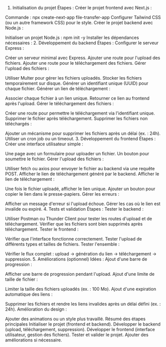 1. Initialisation du projet
Étapes :
Créer le projet frontend avec Next.js :

Commande : npx create-next-app file-transfer-app
Configurer Tailwind CSS (ou un autre framework CSS) pour le style.
Créer le projet backend avec Node.js :

Initialiser un projet Node.js : npm init -y
Installer les dépendances nécessaires :
2. Développement du backend
Étapes :
Configurer le serveur Express :

Créer un serveur minimal avec Express.
Ajouter une route pour l'upload des fichiers.
Ajouter une route pour le téléchargement des fichiers.
Gérer l'upload des fichiers :

Utiliser Multer pour gérer les fichiers uploadés.
Stocker les fichiers temporairement sur disque.
Générer un identifiant unique (UUID) pour chaque fichier.
Générer un lien de téléchargement :

Associer chaque fichier à un lien unique.
Retourner ce lien au frontend après l'upload.
Gérer le téléchargement des fichiers :

Créer une route pour permettre le téléchargement via l'identifiant unique.
Supprimer le fichier après téléchargement.
Supprimer les fichiers non téléchargés :

Ajouter un mécanisme pour supprimer les fichiers après un délai (ex. : 24h).
Utiliser un cron job ou un timeout.
3. Développement du frontend
Étapes :
Créer une interface utilisateur simple :

Une page avec un formulaire pour uploader un fichier.
Un bouton pour soumettre le fichier.
Gérer l'upload des fichiers :

Utiliser fetch ou axios pour envoyer le fichier au backend via une requête POST.
Afficher le lien de téléchargement généré par le backend.
Afficher le lien de téléchargement :

Une fois le fichier uploadé, afficher le lien unique.
Ajouter un bouton pour copier le lien dans le presse-papiers.
Gérer les erreurs :

Afficher un message d'erreur si l'upload échoue.
Gérer les cas où le lien est invalide ou expiré.
4. Tests et validation
Étapes :
Tester le backend :

Utiliser Postman ou Thunder Client pour tester les routes d'upload et de téléchargement.
Vérifier que les fichiers sont bien supprimés après téléchargement.
Tester le frontend :

Vérifier que l'interface fonctionne correctement.
Tester l'upload de différents types et tailles de fichiers.
Tester l'ensemble :

Vérifier le flux complet : upload → génération du lien → téléchargement → suppression.
5. Améliorations (optionnel)
Idées :
Ajout d'une barre de progression :

Afficher une barre de progression pendant l'upload.
Ajout d'une limite de taille de fichier :

Limiter la taille des fichiers uploadés (ex. : 100 Mo).
Ajout d'une expiration automatique des liens :

Supprimer les fichiers et rendre les liens invalides après un délai défini (ex. : 24h).
Amélioration du design :

Ajouter des animations ou un style plus travaillé.
Résumé des étapes principales
Initialiser le projet (frontend et backend).
Développer le backend (upload, téléchargement, suppression).
Développer le frontend (interface utilisateur, gestion des fichiers).
Tester et valider le projet.
Ajouter des améliorations si nécessaire.
